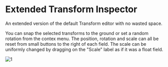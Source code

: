 # Extended Transform Inspector

An extended version of the default Transform editor with no wasted space.

You can snap the selected transforms to the ground or set a random rotation from the contex menu.
The position, rotation and scale can all be reset from small buttons to the right of each field.
The scale can be uniformly changed by dragging on the "Scale" label as if it was a float field.

![1](https://i.imgur.com/RgjR5CR.gif)
